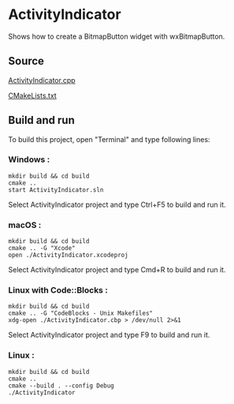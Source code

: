 # ActivityIndicator

Shows how to create a BitmapButton widget with wxBitmapButton.

## Source

[ActivityIndicator.cpp](ActivityIndicator.cpp)

[CMakeLists.txt](CMakeLists.txt)

## Build and run

To build this project, open "Terminal" and type following lines:

### Windows :

``` shell
mkdir build && cd build
cmake .. 
start ActivityIndicator.sln
```

Select ActivityIndicator project and type Ctrl+F5 to build and run it.

### macOS :

``` shell
mkdir build && cd build
cmake .. -G "Xcode"
open ./ActivityIndicator.xcodeproj
```

Select ActivityIndicator project and type Cmd+R to build and run it.

### Linux with Code::Blocks :

``` shell
mkdir build && cd build
cmake .. -G "CodeBlocks - Unix Makefiles"
xdg-open ./ActivityIndicator.cbp > /dev/null 2>&1
```

Select ActivityIndicator project and type F9 to build and run it.

### Linux :

``` shell
mkdir build && cd build
cmake .. 
cmake --build . --config Debug
./ActivityIndicator
```
